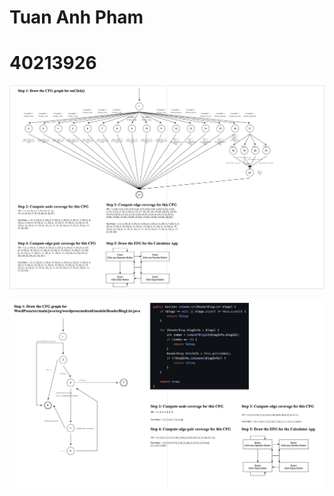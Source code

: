 # Tuan Anh Pham

# 40213926

![alt text](image.png)

![alt text](<CleanShot 2024-03-08 at 14.36.15@2x.png>)
